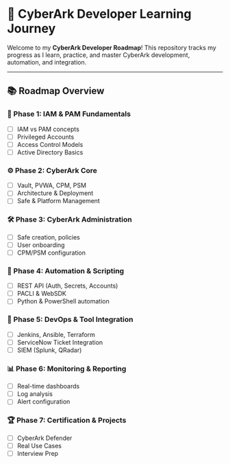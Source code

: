 # 🚀 CyberArk Developer Learning Journey

Welcome to my **CyberArk Developer Roadmap**! This repository tracks my progress as I learn, practice, and master CyberArk development, automation, and integration.

---

## 📚 Roadmap Overview

### 📌 Phase 1: IAM & PAM Fundamentals
- [ ] IAM vs PAM concepts  
- [ ] Privileged Accounts  
- [ ] Access Control Models  
- [ ] Active Directory Basics  

### ⚙️ Phase 2: CyberArk Core
- [ ] Vault, PVWA, CPM, PSM  
- [ ] Architecture & Deployment  
- [ ] Safe & Platform Management  

### 🛠️ Phase 3: CyberArk Administration
- [ ] Safe creation, policies  
- [ ] User onboarding  
- [ ] CPM/PSM configuration  

### 🤖 Phase 4: Automation & Scripting
- [ ] REST API (Auth, Secrets, Accounts)  
- [ ] PACLI & WebSDK  
- [ ] Python & PowerShell automation  

### 🔗 Phase 5: DevOps & Tool Integration
- [ ] Jenkins, Ansible, Terraform  
- [ ] ServiceNow Ticket Integration  
- [ ] SIEM (Splunk, QRadar)  

### 📊 Phase 6: Monitoring & Reporting
- [ ] Real-time dashboards  
- [ ] Log analysis  
- [ ] Alert configuration  

### 🏆 Phase 7: Certification & Projects
- [ ] CyberArk Defender  
- [ ] Real Use Cases  
- [ ] Interview Prep  
